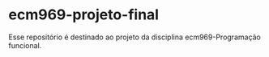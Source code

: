 # ecm969-projeto-final
Esse repositório é destinado ao projeto da disciplina ecm969-Programação funcional.
